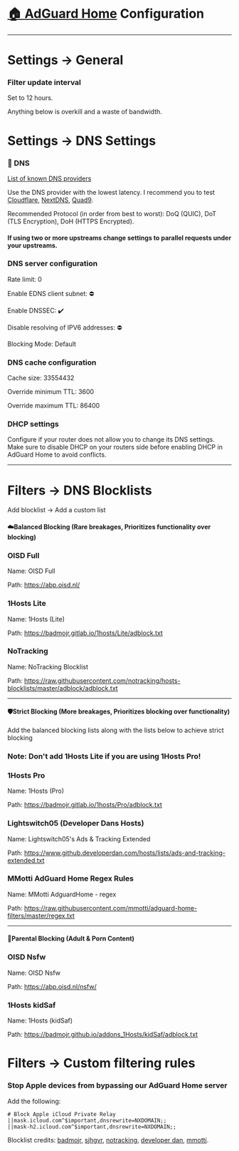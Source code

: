 # [🏠 AdGuard Home](https://github.com/AdguardTeam/AdGuardHome) Configuration

***
# Settings -> General

### Filter update interval

Set to 12 hours.

Anything below is overkill and a waste of bandwidth.

# Settings -> DNS Settings


### 📖 DNS
[List of known DNS providers](https://adguard-dns.io/kb/general/dns-providers/)

Use the DNS provider with the lowest latency. I recommend you to test [Cloudflare](https://adguard-dns.io/kb/general/dns-providers/#cloudflare-dns), [NextDNS](https://adguard-dns.io/kb/general/dns-providers/#nextdns), [Quad9](https://adguard-dns.io/kb/general/dns-providers/#quad9-dns).

Recommended Protocol (in order from best to worst): DoQ (QUIC), DoT (TLS Encryption), DoH (HTTPS Encrypted). 


#### If using two or more upstreams change settings to parallel requests under your upstreams.

### DNS server configuration

Rate limit: 0

Enable EDNS client subnet: ⛔

Enable DNSSEC: ✔️

Disable resolving of IPV6 addresses: ⛔

Blocking Mode: Default

### DNS cache configuration

Cache size: 33554432

Override minimum TTL: 3600

Override maximum TTL: 86400

### DHCP settings

Configure if your router does not allow you to change its DNS settings. Make sure to disable DHCP on your routers side before enabling DHCP in AdGuard Home to avoid conflicts.

***
# Filters -> DNS Blocklists


Add blocklist -> Add a custom list
#### ☁️Balanced Blocking (Rare breakages, Prioritizes functionality over blocking)

### OISD Full
Name: OISD Full

Path: https://abp.oisd.nl/


### 1Hosts Lite
Name: 1Hosts (Lite)

Path: https://badmojr.gitlab.io/1hosts/Lite/adblock.txt


### NoTracking
Name: NoTracking Blocklist

Path: https://raw.githubusercontent.com/notracking/hosts-blocklists/master/adblock/adblock.txt

***
#### 🛡️Strict Blocking (More breakages, Prioritizes blocking over functionality)

Add the balanced blocking lists along with the lists below to achieve strict blocking

### Note: Don't add 1Hosts Lite if you are using 1Hosts Pro!
### 1Hosts Pro
Name: 1Hosts (Pro)

Path: https://badmojr.gitlab.io/1hosts/Pro/adblock.txt

### Lightswitch05 (Developer Dans Hosts)
Name: Lightswitch05's Ads & Tracking Extended

Path: https://www.github.developerdan.com/hosts/lists/ads-and-tracking-extended.txt

### MMotti AdGuard Home Regex Rules
Name: MMotti AdguardHome - regex

Path: https://raw.githubusercontent.com/mmotti/adguard-home-filters/master/regex.txt

***
#### 👶Parental Blocking (Adult & Porn Content)

### OISD Nsfw
Name: OISD Nsfw

Path: https://abp.oisd.nl/nsfw/

### 1Hosts kidSaf
Name: 1Hosts (kidSaf)

Path: https://badmojr.github.io/addons_1Hosts/kidSaf/adblock.txt
# Filters -> Custom filtering rules

### Stop Apple devices from bypassing our AdGuard Home server

Add the following:
```
# Block Apple iCloud Private Relay
||mask.icloud.com^$important,dnsrewrite=NXDOMAIN;;
||mask-h2.icloud.com^$important,dnsrewrite=NXDOMAIN;;
```

Blocklist credits: [badmojr](https://github.com/badmojr), [sjhgvr](https://oisd.nl/), [notracking](https://github.com/notracking), [developer dan](https://www.github.developerdan.com/), [mmotti](https://github.com/mmotti).
